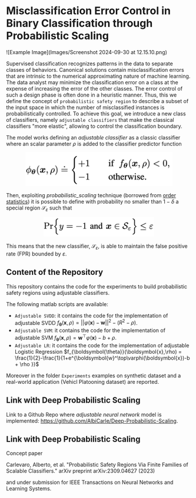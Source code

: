 # Misclassification Error Control in Binary Classification through Probabilistic Scaling

![Example Image](Images/Screenshot 2024-09-30 at 12.15.10.png)

Supervised classification recognizes patterns in the
data to separate classes of behaviors. Canonical solutions
contain misclassification errors that are intrinsic to the numerical approximating nature of
machine learning. The data analyst may minimize the classification error on a class at the expense of increasing the
error of the other classes. The error control of such a design phase is
often done in a heuristic manner. 
Thus, this we define the concept of ``probabilistic safety region`` to describe a subset of the input space in which the number of misclassified instances is probabilistically controlled. To achieve this goal, we introduce a new class of classifiers, namely ``adjustable classifiers`` that make the classical classifiers "more elastic", allowing to control the classification boundary.

The model works defining an _adjustable classifier_ as a classic classifier where an scalar  parameter $\rho$ is added to the classifier predictor function

<div style="text-align:center;">
    <img src="Images/scla.png" width="400">
</div>

Then, exploiting _probabilistic_scaling_ technique (borrowed from [order statistics](https://en.wikipedia.org/wiki/Order_statistic)) it is possible to define with probability no smaller than $1-\delta$ a special region $\mathcal{S}_\varepsilon$ such that

<div style="text-align:center;">
    <img src="Images/PSR.png" width="300">
</div>

This means that the new classifier, $\mathcal{S}_\varepsilon$, is able to maintain the false positive rate (FPR) bounded by $\varepsilon$.

## Content of the Repository

This repository contains the code for the experiments to build probabilistic safety regions using adjustable classifiers.

The following matlab scripts are available:

- ``Adjustable SVDD``: it contains the code for the implementation of adjustable SVDD $f_{\boldsymbol{\theta}}(\boldsymbol{x},\rho) = ||\varphi(\boldsymbol{x})-\boldsymbol{w}||^2 - (R^2 - \rho)$. 
- ``Adjustable SVM``: it contains the code for the implementation of adjustable SVM $f_{\boldsymbol{\theta}}(\boldsymbol{x},\rho) = \boldsymbol{w}^\top\varphi(\boldsymbol{x}) - b + \rho$.
-  ``Adjustable LR``: it contains the code for the implementation of adjustable Logistic Regression $f_{\boldsymbol{\theta}}(\boldsymbol{x},\rho) = \frac{1}{2}-\frac{1}{1+e^{\boldsymbol{w}^\top\varphi(\boldsymbol{x})-b + \rho }}$

Moreover in the folder ``Experiments`` examples on synthetic dataset and a real-world application (Vehicl Platooning dataset) are reported.

## Link with Deep Probabilistic Scaling

Link to a Github Repo where _adjustable neural network_ model is implemented: <https://github.com/AlbiCarle/Deep-Probabilistic-Scaling>.

## Link with Deep Probabilistic Scaling

Concept paper 

Carlevaro, Alberto, et al. "Probabilistic Safety Regions Via Finite Families of Scalable Classifiers." arXiv preprint arXiv:2309.04627 (2023)

and under submission for IEEE Transactions on Neural Networks and Learning Systems.

